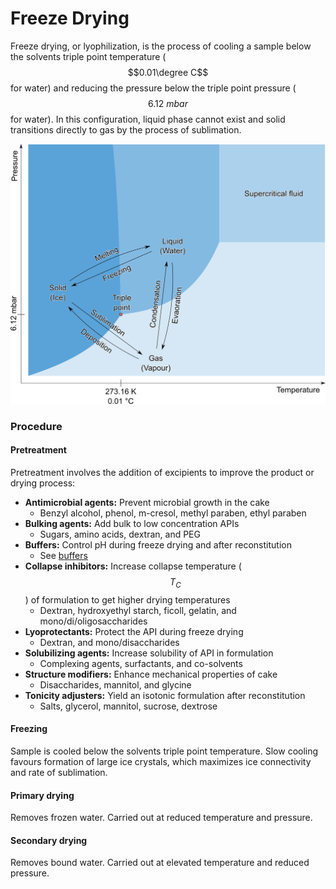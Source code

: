 # Freeze Drying

Freeze drying, or lyophilization, is the process of cooling a sample below the solvents triple point temperature ($$0.01\degree C$$ for water) and reducing the pressure below the triple point pressure ($$6.12\ mbar$$ for water). In this configuration, liquid phase cannot exist and solid transitions directly to gas by the process of sublimation.

![](<../../../.gitbook/assets/summary - Water phase diagram (1).png>)

### Procedure

#### Pretreatment

Pretreatment involves the addition of excipients to improve the product or drying process:

* **Antimicrobial agents:** Prevent microbial growth in the cake
  * Benzyl alcohol, phenol, m-cresol, methyl paraben, ethyl paraben
* **Bulking agents:** Add bulk to low concentration APIs
  * Sugars, amino acids, dextran, and PEG
* **Buffers:** Control pH during freeze drying and after reconstitution
  * See [buffers](../../basic-concepts/buffers.md)
* **Collapse inhibitors:** Increase collapse temperature ($$T_C$$) of formulation to get higher drying temperatures
  * Dextran, hydroxyethyl starch, ficoll, gelatin, and mono/di/oligosaccharides
* **Lyoprotectants:** Protect the API during freeze drying
  * Dextran, and mono/disaccharides
* **Solubilizing agents:** Increase solubility of API in formulation
  * Complexing agents, surfactants, and co-solvents
* **Structure modifiers:** Enhance mechanical properties of cake
  * Disaccharides, mannitol, and glycine
* **Tonicity adjusters:** Yield an isotonic formulation after reconstitution
  * Salts, glycerol, mannitol, sucrose, dextrose

#### Freezing

Sample is cooled below the solvents triple point temperature. Slow cooling favours formation of large ice crystals, which maximizes ice connectivity and rate of sublimation.

#### Primary drying

Removes frozen water. Carried out at reduced temperature and pressure.

#### Secondary drying

Removes bound water. Carried out at elevated temperature and reduced pressure.
